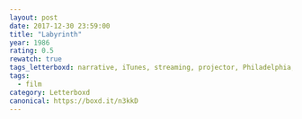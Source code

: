```yaml
---
layout: post 
date: 2017-12-30 23:59:00
title: "Labyrinth"
year: 1986
rating: 0.5
rewatch: true
tags_letterboxd: narrative, iTunes, streaming, projector, Philadelphia, Leah
tags:
  - film
category: Letterboxd
canonical: https://boxd.it/n3kkD
---
```

